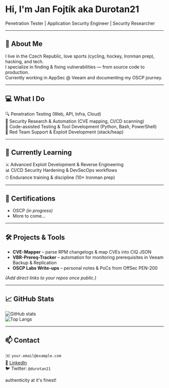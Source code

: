 # Hi, I'm Jan Fojtík aka Durotan21  
Penetration Tester | Application Security Engineer | Security Researcher  

---

## 👋 About Me  
I live in the Czech Republic, love sports (cycling, hockey, Ironman prep), hacking, and tech.  
I specialize in finding & fixing vulnerabilities — from source code to production.  
Currently working in AppSec @ Veeam and documenting my OSCP journey.  

---

## 💻 What I Do  
🔍 Penetration Testing (Web, API, Infra, Cloud)  
🧠 Security Research & Automation (CVE mapping, CI/CD scanning)  
🔧 Code-assisted Testing & Tool Development (Python, Bash, PowerShell)  
🧪 Red Team Support & Exploit Development (stack/heap)  

---

## 🌱 Currently Learning  
⚔️ Advanced Exploit Development & Reverse Engineering  
📊 CI/CD Security Hardening & DevSecOps workflows  
⏱ Endurance training & discipline (10× Ironman prep)  

---

## 📜 Certifications  
- OSCP *(in progress)*  
- More to come…  

---

## 🛠️ Projects & Tools  
- **CVE-Mapper** – parse RPM changelogs & map CVEs into CIQ JSON  
- **VBR-Prereq-Tracker** – automation for monitoring prerequisites in Veeam Backup & Replication  
- **OSCP Labs Write-ups** – personal notes & PoCs from OffSec PEN-200  

*(Add direct links to your repos once public.)*  

---

## 📈 GitHub Stats  
![GitHub stats](https://github-readme-stats.vercel.app/api?username=durotan21&show_icons=true&theme=tokyonight)  
![Top Langs](https://github-readme-stats.vercel.app/api/top-langs/?username=durotan21&layout=compact&theme=tokyonight)  

---

## 📫 Contact  
✉️ `your.email@example.com`  
💼 [LinkedIn](https://www.linkedin.com/in/yourprofile)  
🐦 Twitter: `@durotan21`  


authenticity at it's finest!
